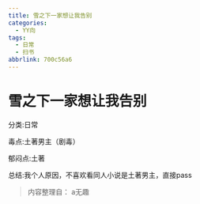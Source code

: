 ```yaml
---
title: 雪之下一家想让我告别
categories:
  - YY向
tags:
  - 日常
  - 扫书
abbrlink: 700c56a6
---
```

# 雪之下一家想让我告别
分类:日常

毒点:土著男主（剧毒）

郁闷点:土著

总结:我个人原因，不喜欢看同人小说是土著男主，直接pass


> 内容整理自： a无趣